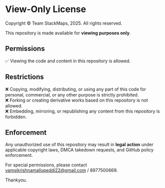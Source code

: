 # View-Only License  

Copyright © Team StackMaps, 2025. All rights reserved.  

This repository is made available for **viewing purposes only**.  

## **Permissions**  
✅ Viewing the code and content in this repository is allowed.  

## **Restrictions**  
❌ Copying, modifying, distributing, or using any part of this code for personal, commercial, or any other purpose is strictly prohibited.  
❌ Forking or creating derivative works based on this repository is not allowed.  
❌ Embedding, mirroring, or republishing any content from this repository is forbidden.  

## **Enforcement**  
Any unauthorized use of this repository may result in **legal action** under applicable copyright laws, DMCA takedown requests, and GitHub policy enforcement.  

For special permissions, please contact vamsikrishnamallupeddi22@gmail.com / 8977500669.

Thankyou.

